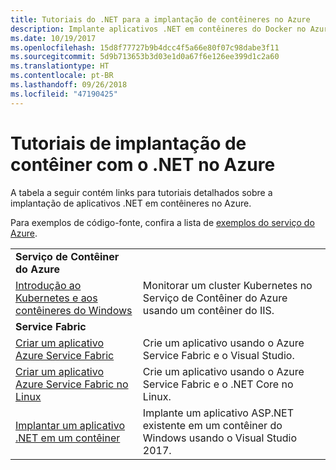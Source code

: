 ```yaml
---
title: Tutoriais do .NET para a implantação de contêineres no Azure
description: Implante aplicativos .NET em contêineres do Docker no Azure e dimensione-os com CD/SO, Mesos ou Kubernetes.
ms.date: 10/19/2017
ms.openlocfilehash: 15d8f77727b9b4dcc4f5a66e80f07c98dabe3f11
ms.sourcegitcommit: 5d9b713653b3d03e1d0a67f6e126ee399d1c2a60
ms.translationtype: HT
ms.contentlocale: pt-BR
ms.lasthandoff: 09/26/2018
ms.locfileid: "47190425"
---
```

# <a name="container-deployment-tutorials-with-net-on-azure"></a>Tutoriais de implantação de contêiner com o .NET no Azure

A tabela a seguir contém links para tutoriais detalhados sobre a implantação de aplicativos .NET em contêineres no Azure.

Para exemplos de código-fonte, confira a lista de [exemplos do serviço do Azure](https://azure.microsoft.com/resources/samples/?platform=dotnet).

| | |
|---|---|
| **Serviço de Contêiner do Azure** ||
| [Introdução ao Kubernetes e aos contêineres do Windows][1] | Monitorar um cluster Kubernetes no Serviço de Contêiner do Azure usando um contêiner do IIS.
|**Service Fabric**| |
| [Criar um aplicativo Azure Service Fabric][2] | Crie um aplicativo usando o Azure Service Fabric e o Visual Studio. | 
| [Criar um aplicativo Azure Service Fabric no Linux][3] | Crie um aplicativo usando o Azure Service Fabric e o .NET Core no Linux. | 
| [Implantar um aplicativo .NET em um contêiner][4] | Implante um aplicativo ASP.NET existente em um contêiner do Windows usando o Visual Studio 2017.  |

[1]: /azure/container-service/container-service-kubernetes-windows-walkthrough
[2]: /azure/service-fabric/service-fabric-create-your-first-application-in-visual-studio
[3]: /azure/service-fabric/service-fabric-get-started-containers
[4]: /azure/service-fabric/service-fabric-host-app-in-a-container
